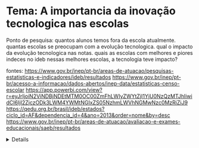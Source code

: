 # Tema: A importancia da inovação tecnologica nas escolas

Ponto de pesquisa:
    quantos alunos temos fora da escola atualmente.
    quantas escolas se preocupam com a evolução tecnologica.
    qual o impacto da evolução tecnologica nas notas.
    quais as escolas com melhores e piores indeces no ideb
    nessas melhores escolas, a tecnologia teve impacto?

fontes:
    https://www.gov.br/inep/pt-br/areas-de-atuacao/pesquisas-estatisticas-e-indicadores/ideb/resultados
    https://www.gov.br/inep/pt-br/acesso-a-informacao/dados-abertos/inep-data/estatisticas-censo-escolar
    https://app.powerbi.com/view?r=eyJrIjoiN2ViNDBjNDEtMTM0OC00ZmFhLWIyZWYtZjI1YjU0NzQzMTJhIiwidCI6IjI2ZjczODk3LWM4YWMtNGIxZS05NzhmLWVhNGMwNzc0MzRiZiJ9
    https://qedu.org.br/brasil/ideb/estados?ciclo_id=AF&dependencia_id=4&ano=2013&order=nome&by=desc
    https://www.gov.br/inep/pt-br/areas-de-atuacao/avaliacao-e-exames-educacionais/saeb/resultados


<details>
<sumary># Analise de dados educacionais - Desafio</sumary>

## Objetivo

1. Extrair insights
2. Gerar visualização e relatorio
3. Utilizar inteligencia artificial(IA)

## Resolução

1. Acesso a dados com BigQuery
2. Definição de tema de analise
3. Analise os dados com Python, R ou SQL
4. Crie visualizações com graficos
5. Incorpore IA
6. Propor melhorias

## Dicas

1. Escolha um recorte do cenário encontrado
2. Documento o codigo
3. Visualização são chaves
4. Aproveite o Big query
</details>